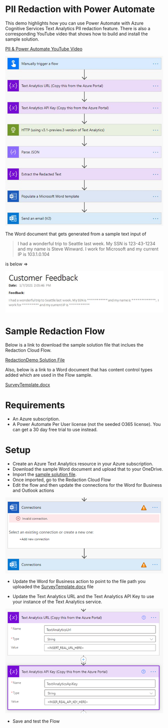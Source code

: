 # PII Redaction with Power Automate

This demo highlights how you can use Power Automate with Azure Cognitive Services Text Analytics PII redaction feature.  There is also a corresponding YouTube video that shows how to build and install the sample solution.

[PII & Power Automate YouTube Video](https://youtu.be/2kQRx-aqyhk)

![Flow Overview](files/RedactionFlow.JPG)

The Word document that gets generated from a sample text input of 

> I had a wonderful trip to Seattle last week. My SSN is 123-43-1234 and my name is Steve Winward.  I work for Microsoft and my current IP is 103.1.0.104

is below =>

![Flow Result](files/RedactionFlowOutput.JPG)

# Sample Redaction Flow
Below is a link to download the sample solution file that inclues the Redaction Cloud Flow.

[RedactionDemo Solution File](files/RedactionDemo_1_0_0_1.zip)

Also, below is a link to a Word document that has content control types added which are used in the Flow sample.

[SurveyTemplate.docx](files/SurveyTemplate.docx)

# Requirements
* An Azure subscription.
* A Power Automate Per User license (not the seeded O365 license).  You can get a 30 day free trial to use instead.

# Setup
* Create an Azure Text Analytics resource in your Azure subscription.
* Download the sample Word document and upload that to your OneDrive.
* Import the [sample solution file](files/RedactionDemo_1_0_0_1.zip).  
* Once imported, go to the Redaction Cloud Flow
* Edit the flow and then update the connections for the Word for Business and Outlook actions

![Connector Error Messages](files/ConnectionError.PNG)

* Update the Word for Business action to point to the file path you uploaded the [SurveyTemplate.docx](files/SurveyTemplate.docx) file

* Update the Text Analytics URL and the Text Analytics API Key to use your instance of the Text Analytics service.

![Text Analytics Config](files/TextAnalyticsConfiguration.PNG)

* Save and test the Flow
